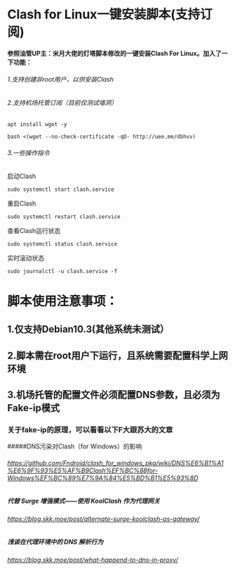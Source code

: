 # Clash for Linux一键安装脚本(支持订阅)
#### 参照油管UP主：米月大佬的灯塔脚本修改的一键安装Clash For Linux。加入了一下功能：
###### 1.支持创建非root用户，以供安装Clash
###### 2.支持机场托管订阅（目前仅测试墙洞）

```
apt install wget -y
```

```
bash <(wget --no-check-certificate -qO- http://uee.me/dbhvv)
```

###### 3.一些操作指令
启动Clash
```
sudo systemctl start clash.service
```
重启Clash
```
sudo systemctl restart clash.service
```
查看Clash运行状态
```
sudo systemctl status clash.service
```
实时滚动状态
```
sudo journalctl -u clash.service -f
```

# 脚本使用注意事项：

## 1.仅支持Debian10.3(其他系统未测试）

## 2.脚本需在root用户下运行，且系统需要配置科学上网环境

## 3.机场托管的配置文件必须配置DNS参数，且必须为Fake-ip模式
### 关于fake-ip的原理，可以看看以下F大跟苏大的文章

#####DNS污染对Clash（for Windows）的影响
###### https://github.com/Fndroid/clash_for_windows_pkg/wiki/DNS%E6%B1%A1%E6%9F%93%E5%AF%B9Clash%EF%BC%88for-Windows%EF%BC%89%E7%9A%84%E5%BD%B1%E5%93%8D

##### 代替 Surge 增强模式——使用 KoolClash 作为代理网关
###### https://blog.skk.moe/post/alternate-surge-koolclash-as-gateway/

##### 浅谈在代理环境中的 DNS 解析行为
###### https://blog.skk.moe/post/what-happend-to-dns-in-proxy/
